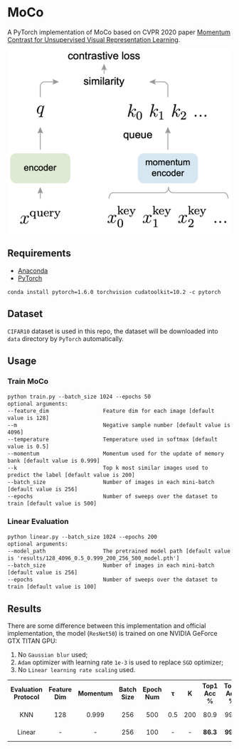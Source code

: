 # MoCo
A PyTorch implementation of MoCo based on CVPR 2020 paper [Momentum Contrast for Unsupervised Visual Representation Learning](https://arxiv.org/abs/1911.05722).

![Network Architecture image from the paper](results/structure.png)

## Requirements
- [Anaconda](https://www.anaconda.com/download/)
- [PyTorch](https://pytorch.org)
```
conda install pytorch=1.6.0 torchvision cudatoolkit=10.2 -c pytorch
```

## Dataset
`CIFAR10` dataset is used in this repo, the dataset will be downloaded into `data` directory by `PyTorch` automatically.

## Usage

### Train MoCo
```
python train.py --batch_size 1024 --epochs 50
optional arguments:
--feature_dim                 Feature dim for each image [default value is 128]
--m                           Negative sample number [default value is 4096]
--temperature                 Temperature used in softmax [default value is 0.5]
--momentum                    Momentum used for the update of memory bank [default value is 0.999]
--k                           Top k most similar images used to predict the label [default value is 200]
--batch_size                  Number of images in each mini-batch [default value is 256]
--epochs                      Number of sweeps over the dataset to train [default value is 500]
```

### Linear Evaluation
```
python linear.py --batch_size 1024 --epochs 200 
optional arguments:
--model_path                  The pretrained model path [default value is 'results/128_4096_0.5_0.999_200_256_500_model.pth']
--batch_size                  Number of images in each mini-batch [default value is 256]
--epochs                      Number of sweeps over the dataset to train [default value is 100]
```

## Results
There are some difference between this implementation and official implementation, the model (`ResNet50`) is trained on 
one NVIDIA GeForce GTX TITAN GPU:
1. No `Gaussian blur` used;
2. `Adam` optimizer with learning rate `1e-3` is used to replace `SGD` optimizer;
3. No `Linear learning rate scaling` used.

<table>
	<tbody>
		<!-- START TABLE -->
		<!-- TABLE HEADER -->
		<th>Evaluation Protocol</th>
		<th>Feature Dim</th>
		<th>Momentum</th>
		<th>Batch Size</th>
		<th>Epoch Num</th>
		<th>τ</th>
		<th>K</th>
		<th>Top1 Acc %</th>
		<th>Top5 Acc %</th>
		<th>Download</th>
		<!-- TABLE BODY -->
		<tr>
			<td align="center">KNN</td>
			<td align="center">128</td>
			<td align="center">0.999</td>
			<td align="center">256</td>
			<td align="center">500</td>
			<td align="center">0.5</td>
			<td align="center">200</td>
			<td align="center">80.9</td>
			<td align="center">99.1</td>
			<td align="center"><a href="https://pan.baidu.com/s/1GiMJFSuYubLMi550HtR88g">model</a>&nbsp;|&nbsp;tex8</td>
		</tr>
		<tr>
			<td align="center">Linear</td>
			<td align="center">-</td>
			<td align="center">-</td>
			<td align="center">256</td>
			<td align="center">100</td>
			<td align="center">-</td>
			<td align="center">-</td>
			<td align="center"><b>86.3</b></td>
			<td align="center"><b>99.6</b></td>
			<td align="center"><a href="https://pan.baidu.com/s/13n0gja_KxNFj1M6T6g4miw">model</a>&nbsp;|&nbsp;6me4</td>
		</tr>
	</tbody>
</table>


